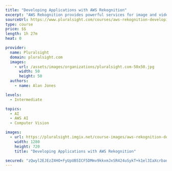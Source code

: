 ```yaml
---
title: "Developing Applications with AWS Rekognition"
excerpt: "AWS Rekognition provides powerful services for image and video processing. This course, Developing Applications with AWS Rekognition, will demonstrate how these features can be applied to your applications. First, you will cover topics like biometric access based on facial recognition and detection of unsafe content. Next, you will learn how to implement person tracking in security videos and metadata discovery for social media applications. Finally, you will see how other AWS services, like EC2 and Lambda, can work together with Rekognition to build complete applications. When you're finished with this course, you will be ready to use all of the features of Rekognition for image and video processing."
sourceUrl: https://www.pluralsight.com/courses/aws-rekognition-developing-applications
type: course
price: $$
length: 1h 27m
heat: 0

provider:
  name: Pluralsight
  domain: pluralsight.com
  images:
    - url: /assets/images/organizations/pluralsight.com-50x50.jpg
      width: 50
      height: 50
  authors:
    - name: Alan Jones

levels:
  - Intermediate

topics:
  - AI
  - AWS AI
  - Computer Vision

images:
  - url: https://pluralsight.imgix.net/course-images/aws-rekognition-developing-applications-v1.png
    width: 1280
    height: 720
    title: "Developing Applications with AWS Rekognition"

secured: "zQwyl2EJEzZ4HO+FyUpUB5ICF5DMmv9kkxmJxSR424uSykT+k1el3IaXcrbanptzXnuSQzPzF0vGmCGQh6jAQ4w5qq4qES2t+Pml5ut5HQjoJOCRBRxvq6N4Rto7V/O/lmWw6MOYPt4zA6GfI7kfVlDGqU4XVNdiAhLFrYMYkW4F6x3/7QzEEh4P4JZg9Y1LU/YwWLS9So28F7KC5N6dIanu9yuxLdGIQHab3AJf1n3W0t7khOrDAsM+yIO6vOT+yjpL2CfcOSzEUpPIvmgLYQ==;VSnQ3i8nSBQFJf0xVlW1Iw=="
---
```


